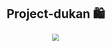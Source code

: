 
<h1 align='center'> Project-dukan 🛍 </h1>

<p align='center'>
<img src='https://image.freepik.com/free-photo/online-mobile-shopping-smartphone-watch-clock-shoe-stairway-3d-render-shopping-smartphone-application-3d-rendering_73903-558.jpg' >
</p>
